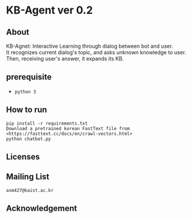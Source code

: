 # KB-Agent ver 0.2

## About

KB-Agnet: Interactive Learning through dialog between bot and user.  
It recognizes current dialog's topic, and asks unknown knowledge to user.  
Then, receiving user's answer, it expands its KB.  

## prerequisite
* `python 3`


## How to run
```
pip install -r requirements.txt
Download a pretrained korean FastText file from <https://fasttext.cc/docs/en/crawl-vectors.html>
python chatbot.py
```

## Licenses
  

## Mailing List
`asm427@kaist.ac.kr`  


## Acknowledgement
